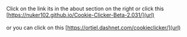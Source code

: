 Click on the link its in the about section on the right or click this [https://nuker102.github.io/Cookie-Clicker-Beta-2.031/](url)<br><br>
or you can click on this [https://ortiel.dashnet.com/cookieclicker/](url)
